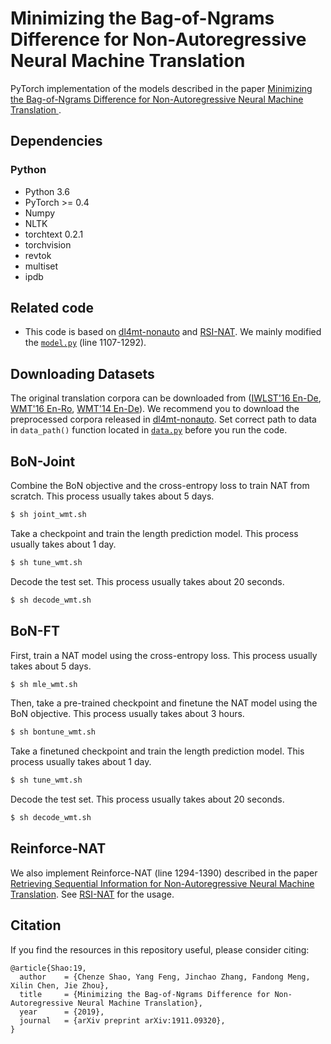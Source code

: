 Minimizing the Bag-of-Ngrams Difference for Non-Autoregressive Neural Machine Translation
==================================
PyTorch implementation of the models described in the paper [Minimizing the Bag-of-Ngrams Difference for Non-Autoregressive Neural Machine Translation
](https://arxiv.org/pdf/1911.09320.pdf "Minimizing the Bag-of-Ngrams Difference for Non-Autoregressive Neural Machine Translation").

Dependencies
------------------
### Python
* Python 3.6
* PyTorch >= 0.4
* Numpy
* NLTK
* torchtext 0.2.1
* torchvision
* revtok
* multiset
* ipdb

Related code
------------------
* This code is based on [dl4mt-nonauto](https://github.com/nyu-dl/dl4mt-nonauto "dl4mt-nonauto") and [RSI-NAT](https://github.com/ictnlp/RSI-NAT "RSI-NAT"). We mainly modified the [`model.py`](https://github.com/ictnlp/BoN-NAT/blob/master/model.py "model.py") (line 1107-1292).

Downloading Datasets
------------------
The original translation corpora can be downloaded from ([IWLST'16 En-De](https://wit3.fbk.eu/), [WMT'16 En-Ro](http://www.statmt.org/wmt16/translation-task.html), [WMT'14 En-De](http://www.statmt.org/wmt14/translation-task.html)). We recommend you to download the preprocessed corpora released in [dl4mt-nonauto](https://github.com/nyu-dl/dl4mt-nonauto/tree/multigpu "dl4mt-nonauto").
Set correct path to data in `data_path()` function located in [`data.py`](https://github.com/ictnlp/BoN-NAT/blob/master/data.py) before you run the code.

BoN-Joint
------------------
Combine the BoN objective and the cross-entropy loss to train NAT from scratch. This process usually takes about 5 days.
```bash
$ sh joint_wmt.sh
```
Take a checkpoint and train the length prediction model. This process usually takes about 1 day.
```bash
$ sh tune_wmt.sh
```
Decode the test set. This process usually takes about 20 seconds. 
```bash
$ sh decode_wmt.sh
```


BoN-FT
------------------
First, train a NAT model using the cross-entropy loss. This process usually takes about 5 days.
```bash
$ sh mle_wmt.sh
```
Then, take a pre-trained checkpoint and finetune the NAT model using the BoN objective. This process usually takes about 3 hours.
```bash
$ sh bontune_wmt.sh
```
Take a finetuned checkpoint and train the length prediction model. This process usually takes about 1 day.
```bash
$ sh tune_wmt.sh
```
Decode the test set. This process usually takes about 20 seconds. 
```bash
$ sh decode_wmt.sh
```

Reinforce-NAT
------------------
We also implement Reinforce-NAT (line 1294-1390) described in the paper [Retrieving Sequential Information for Non-Autoregressive Neural Machine Translation](https://arxiv.org/abs/1906.09444 "Retrieving Sequential Information for Non-Autoregressive Neural Machine Translation"). See [RSI-NAT](https://github.com/ictnlp/RSI-NAT "RSI-NAT") for the usage.

Citation
------------------
If you find the resources in this repository useful, please consider citing:
```
@article{Shao:19,
  author    = {Chenze Shao, Yang Feng, Jinchao Zhang, Fandong Meng, Xilin Chen, Jie Zhou},
  title     = {Minimizing the Bag-of-Ngrams Difference for Non-Autoregressive Neural Machine Translation},
  year      = {2019},
  journal   = {arXiv preprint arXiv:1911.09320},
}
```
